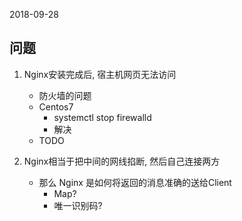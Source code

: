 2018-09-28

## 问题
1. Nginx安装完成后, 宿主机网页无法访问
    - 防火墙的问题
    - Centos7
        - systemctl stop firewalld
        - 解决
    - TODO
    
2. Nginx相当于把中间的网线掐断, 然后自己连接两方
    - 那么 Nginx 是如何将返回的消息准确的送给Client
        - Map?
        - 唯一识别码?